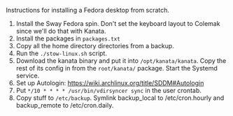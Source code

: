 Instructions for installing a Fedora desktop from scratch.

1. Install the Sway Fedora spin. Don't set the keyboard layout to Colemak since we'll do that with Kanata.
2. Install the packages in `packages.txt`
3. Copy all the home directory directories from a backup.
4. Run the `./stow-linux.sh` script.
5. Download the kanata binary and put it into `/opt/kanata/kanata`. Copy the rest of its config in from the `root/kanata/` package. Start the Systemd service.
6. Set up Autologin: https://wiki.archlinux.org/title/SDDM#Autologin
7. Put `*/10 * * * * /usr/bin/vdirsyncer sync` in the user crontab.
8. Copy stuff to `/etc/backup`. Symlink backup_local to /etc/cron.hourly and backup_remote to /etc/cron.daily.
